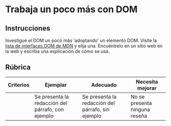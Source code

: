 # Trabaja un poco más con DOM

## Instrucciones

Investigue el DOM un poco más 'adoptando' un elemento DOM. Visite la [lista de interfaces DOM de MDN](https://developer.mozilla.org/docs/Web/API/Document_Object_Model) y elija una. Encuéntrelo en un sitio web en la web y escriba una explicación de cómo se usa.

## Rúbrica

| Criterios | Ejemplar | Adecuado | Necesita mejorar |
| -------- | --------------------------------------------- | ------------------------------------------------ | ----------------------- |
| | Se presenta la redacción del párrafo, con ejemplo | Se presenta la redacción del párrafo, sin ejemplo | No se presenta ninguna reseña |